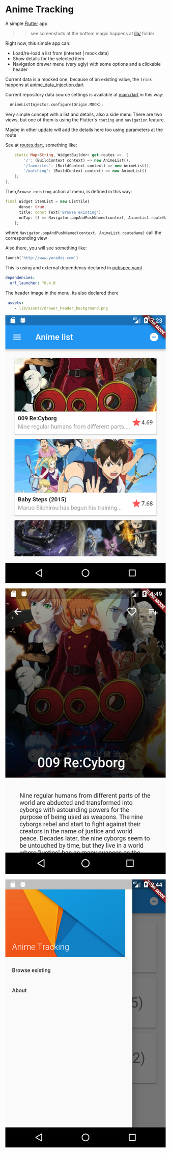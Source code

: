 # Anime Tracking

A simple [Flutter](https://flutter.io) app

>>see screenshots at the bottom
>>magic happens at [lib/](animetracking_flutter/anime_tracking/lib/) folder

Right now, this simple app can:

- Load/re-load a list from (internet | mock data)
- Show details for the selected item
- Navigation drawer menu (very ugly) with some options and a clickable header

Current data is a mocked one, because of an existing value, the `trick` happens at [anime_data_injection.dart](/anime_tracking/lib/data/anime_data_injection.dart)

Current repository data source settings is available at [main.dart](/anime_tracking/lib/main.dart) in this way:

```dart
  AnimeListInjector.configure(Origin.MOCK);
```

Very simple concept with a list and details, also a side menu
There are two views, but one of them is using the Flutter's `routing` and `navigation` feature.

Maybe in other update will add the details here too using parameters at the route

See at [routes.dart](/anime_tracking/lib/routes.dart), something like:

```dart
    static Map<String, WidgetBuilder> get routes =>  {
        '/': (BuildContext context) => new AnimeList(),
        '/favorites': (BuildContext context) => new AnimeList(),
        '/watching': (BuildContext context) => new AnimeList()
    };
},
```

Then,`Browse existing` action at menu, is defined in this way:

```dart
final Widget itemList = new ListTile(
      dense: true,
      title: const Text('Browse existing'),
      onTap: () => Navigator.popAndPushNamed(context, AnimeList.routeName),
    );
```

where `Navigator.popAndPushNamed(context, AnimeList.routeName)` call the corresponding view

Also there, you will see something like:

```dart
launch('http://www.yeradis.com')
``` 

This is using and external dependency declared in [pubspec.yaml](/anime_tracking/pubspec.yaml)

```yaml
dependencies:
  url_launcher: ^0.4.0
```

The header image in the menu, its also declared there

```yaml
 assets:
    - lib/assets/drawer_header_background.png
```

![list](/screenshots/shot1.png)

![details](/screenshots/shot3.png)

![menu](/screenshots/shot2.png)
